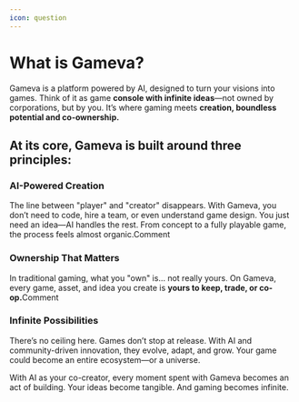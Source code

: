 ```yaml
---
icon: question
---
```


# What is Gameva?

Gameva is a platform powered by AI, designed to turn your visions into games. Think of it as game **console with infinite ideas**—not owned by corporations, but by you. It’s where gaming meets **creation, boundless potential and co-ownership.**

## At its core, Gameva is built around three principles:

### **AI-Powered Creation**

The line between "player" and "creator" disappears. With Gameva, you don’t need to code, hire a team, or even understand game design. You just need an idea—AI handles the rest. From concept to a fully playable game, the process feels almost organic.Comment

### **Ownership That Matters**

In traditional gaming, what you "own" is… not really yours. On Gameva, every game, asset, and idea you create is **yours to keep, trade, or co-op.**&#x43;omment

### **Infinite Possibilities**

There’s no ceiling here. Games don’t stop at release. With AI and community-driven innovation, they evolve, adapt, and grow. Your game could become an entire ecosystem—or a universe.

With AI as your co-creator, every moment spent with Gameva becomes an act of building. Your ideas become tangible. And gaming becomes infinite.&#x20;
